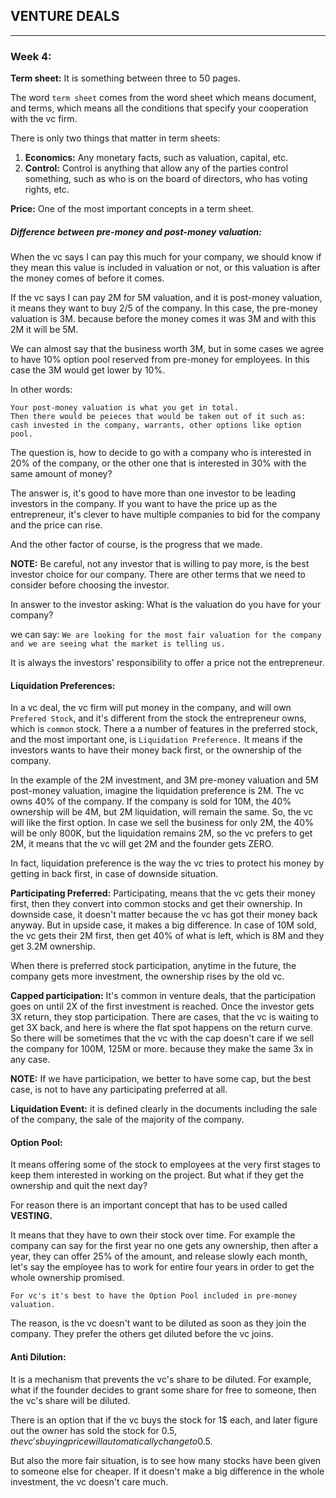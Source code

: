## VENTURE DEALS
 ---

 ### Week 4:
 
 __Term sheet:__ It is something between three to 50 pages.
 
The word `term sheet` comes from the word sheet which means document, and terms, which means all the conditions that specify your cooperation with the vc firm.

 There is only two things that matter in term sheets:
 
 1) __Economics:__ Any monetary facts, such as valuation, capital, etc.
 2) __Control:__ Control is anything that allow any of the parties control something, such as who is on the board of directors, who has voting rights, etc.
 

__Price:__ One of the most important concepts in a term sheet.

##### Difference between pre-money and post-money valuation: 

When the vc says I can pay this much for your company, we should know if they mean this value is included in valuation or not, or this valuation is after the money comes of before it comes.

If the vc says I can pay 2M for 5M valuation, and it is post-money valuation, it means they want to buy 2/5 of the company. In this case, the pre-money valuation is 3M. because before the money comes it was 3M and with this 2M it will be 5M.

We can almost say that the business worth 3M, but in some cases we agree to have 10% option pool reserved from pre-money for employees. In this case the 3M would get lower by 10%.


In other words:
```
Your post-money valuation is what you get in total.
Then there would be peieces that would be taken out of it such as:
cash invested in the company, warrants, other options like option pool. 
```
The question is, how to decide to go with a company who is interested in 20% of the company, or the other one that is interested in 30% with the same amount of money? 

The answer is, it's good to have more than one investor to be leading investors in the company. If you want to have the price up as the entrepreneur, it's clever to have multiple companies to bid for the company and the price can rise.

And the other factor of course, is the progress that we made.

__NOTE:__ Be careful, not any investor that is willing to pay more, is the best investor choice for our company. There are other terms that we need to consider before choosing the investor.

In answer to the investor asking: What is the valuation do you have for your company?

we can say: `We are looking for the most fair valuation for the company and we are seeing what the market is telling us.`

It is always the investors' responsibility to offer a price not the entrepreneur.


#### Liquidation Preferences:

In a vc deal, the vc firm will put money in the company, and will own `Prefered Stock`, and it's different from the stock the entrepreneur owns, which is `common` stock. There a a number of features in the preferred stock, and the most important one, is `Liquidation Preference.` It means if the investors wants to have their money back first, or the ownership of the company.

In the example of the 2M investment, and 3M pre-money valuation and 5M post-money valuation, imagine the liquidation preference is 2M. The vc owns 40% of the company. If the company is sold for 10M, the 40% ownership will be 4M, but 2M liquidation, will remain the same. So, the vc will like the first option. In case we sell the business for only 2M, the 40% will be only 800K, but the liquidation remains 2M, so the vc prefers to get 2M, it means that the vc will get 2M and the founder gets ZERO.

In fact, liquidation preference is the way the vc tries to protect his money by getting in back first, in case of downside situation.

__Participating Preferred:__ Participating, means that the vc gets their money first, then they convert into common stocks and get their ownership. In downside case, it doesn't matter because the vc has got their money back anyway. But in upside case, it makes a big difference. In case of 10M sold, the vc gets their 2M first, then get 40% of what is left, which is 8M and they get 3.2M ownership. 

When there is preferred stock participation, anytime in the future, the company gets more investment, the ownership rises by the old vc.

__Capped participation:__ It's common in venture deals, that the participation goes on until 2X of the first investment is reached. Once the investor gets 3X return, they stop participation. There are cases, that the vc is waiting to get 3X back, and here is where the flat spot happens on the return curve. So there will be sometimes that the vc with the cap doesn't care if we sell the company for 100M, 125M or more. because they make the same 3x in any case.

__NOTE:__ If we have participation, we better to have some cap, but the best case, is not to have any participating preferred at all.

__Liquidation Event:__ it is defined clearly in the documents including the sale of the company, the sale of the majority of the company.

#### Option Pool:

It means offering some of the stock to employees at the very first stages to keep them interested in working on the project. But what if they get the ownership and quit the next day?

For reason there is an important concept that has to be used called __VESTING.__ 

It means that they have to own their stock over time. For example the company can say for the first year no one gets any ownership, then after a year, they can offer 25% of the amount, and release slowly each month, let's say the employee has to work for entire four years in order to get the whole ownership promised.

`For vc's it's best to have the Option Pool included in pre-money valuation.`

The reason, is the vc doesn't want to be diluted as soon as they join the company. They prefer the others get diluted before the vc joins.

#### Anti Dilution:

It is a mechanism that prevents the vc's share to be diluted. For example, what if the founder decides to grant some share for free to someone, then the vc's share will be diluted.

There is an option that if the vc buys the stock for 1$ each, and later figure out the owner has sold the stock for 0.5$, the vc's buying price will automatically change to 0.5$.

But also the more fair situation, is to see how many stocks have been given to someone else for cheaper. If it doesn't make a big difference in the whole investment, the vc doesn't care much.


